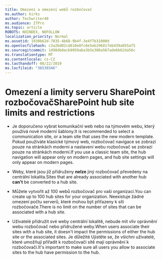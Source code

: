 ```yaml
---
title: Omezení a omezení webů rozbočovač
ms.author: kirks
author: Techwriter40
ms.audience: ITPro
ms.topic: article
ROBOTS: NOINDEX, NOFOLLOW
localization_priority: Normal
ms.assetid: 1930b62d-7035-4b68-9b4f-3e4f7b31000d
ms.openlocfilehash: c3a2bd02cd610e8fc6e5eb296817eb439a055af5
ms.sourcegitcommit: 1d98db8acb9959aba3b5e308a567ade6b62da56c
ms.translationtype: MT
ms.contentlocale: cs-CZ
ms.lasthandoff: 08/22/2019
ms.locfileid: "36539346"
---
```

# <a name="sharepoint-hub-site-limits-and-restrictions"></a><span data-ttu-id="6abb1-102">Omezení a limity serveru SharePoint rozbočovač</span><span class="sxs-lookup"><span data-stu-id="6abb1-102">SharePoint hub site limits and restrictions</span></span>

- <span data-ttu-id="6abb1-103">Je doporučeno vybrat komunikační web nebo na týmovém webu, který používá nové moderní šablony.</span><span class="sxs-lookup"><span data-stu-id="6abb1-103">It is recommended to select a communication site, or a team site that uses the new modern template.</span></span> <span data-ttu-id="6abb1-104">Pokud používáte klasické týmový web, rozbočovač navigace se zobrazí pouze na stránkách moderní a nastavení webu rozbočovač se zobrazí pouze na stránkách moderní.</span><span class="sxs-lookup"><span data-stu-id="6abb1-104">If you use a classic team site, the hub navigation will appear only on modern pages, and hub site settings will only appear on modern pages.</span></span>

- <span data-ttu-id="6abb1-105">Weby, které jsou již přidruženy **nelze** jiný rozbočovač převedeny na centrální lokalita.</span><span class="sxs-lookup"><span data-stu-id="6abb1-105">Sites that are already associated with another hub **can't** be converted to a hub site.</span></span> 

- <span data-ttu-id="6abb1-106">Můžete vytvořit až 100 webů rozbočovač pro vaši organizaci.</span><span class="sxs-lookup"><span data-stu-id="6abb1-106">You can create up to 100 hub sites for your organization.</span></span> <span data-ttu-id="6abb1-107">Neexistuje žádné omezení počtu serverů, které mohou být přiřazeny k síti rozbočovače.</span><span class="sxs-lookup"><span data-stu-id="6abb1-107">There is no limit on the number of sites that can be associated with a hub site.</span></span>

- <span data-ttu-id="6abb1-108">Uživatelé přidružit své weby centrální lokalitě, nebude mít vliv oprávnění webu rozbočovač nebo přidružené weby.</span><span class="sxs-lookup"><span data-stu-id="6abb1-108">When users associate their sites with a hub site, it doesn't impact the permissions of either the hub site or the associated sites.</span></span> <span data-ttu-id="6abb1-109">Je důležité Ujistěte se, že všichni uživatelé, které umožňují přiřadit k rozbočovači sítě mají oprávnění k rozbočovači.</span><span class="sxs-lookup"><span data-stu-id="6abb1-109">It's important to make sure all users you allow to associate sites to the hub have permission to the hub.</span></span>



